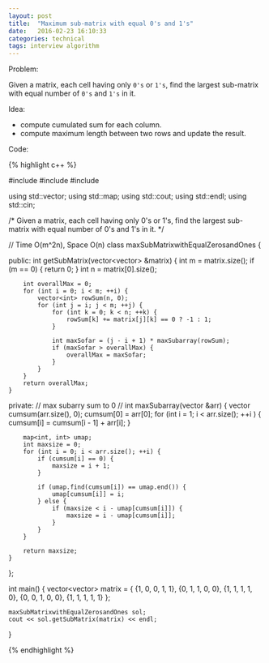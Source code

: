```yaml
---
layout: post
title:  "Maximum sub-matrix with equal 0's and 1's"
date:   2016-02-23 16:10:33
categories: technical
tags: interview algorithm
---
```


Problem:

Given a matrix, each cell having only `0's` or `1's`,
find the largest sub-matrix with equal number of `0's` and `1's` in it.


Idea:

*   compute cumulated sum for each column.
*   compute maximum length between two rows and update the result.

Code:

{% highlight c++ %}

#include <iostream>
#include <vector>
#include <map>

using std::vector;
using std::map;
using std::cout;
using std::endl;
using std::cin;


/*
Given a matrix, each cell having only 0's or 1's,
find the largest sub-matrix with equal number of 0's and 1's in it.
*/

// Time O(m^2n), Space O(n)
class maxSubMatrixwithEqualZerosandOnes {

public:
	int getSubMatrix(vector<vector<int>> &matrix) {
		int m = matrix.size();
		if (m == 0) {
			return 0;
		}
		int n = matrix[0].size();

		int overallMax = 0;
		for (int i = 0; i < m; ++i) {
			vector<int> rowSum(n, 0);
			for (int j = i; j < m; ++j) {
				for (int k = 0; k < n; ++k) {
					rowSum[k] += matrix[j][k] == 0 ? -1 : 1;
				}

				int maxSofar = (j - i + 1) * maxSubarray(rowSum);
				if (maxSofar > overallMax) {
					overallMax = maxSofar;
				}
			}
		}
		return overallMax;
	}

private:
	// max subarry sum to 0
	//
	int maxSubarray(vector<int> &arr) {
		vector<int> cumsum(arr.size(), 0);
		cumsum[0] = arr[0];
		for (int i = 1; i < arr.size(); ++i ) {
			cumsum[i] = cumsum[i - 1] + arr[i];
		}

		map<int, int> umap;
		int maxsize = 0;
		for (int i = 0; i < arr.size(); ++i) {
			if (cumsum[i] == 0) {
				maxsize = i + 1;
			}

			if (umap.find(cumsum[i]) == umap.end()) {
				umap[cumsum[i]] = i;
			} else {
				if (maxsize < i - umap[cumsum[i]]) {
					maxsize = i - umap[cumsum[i]];
				}
			}
		}

		return maxsize;
	}
};

int main() {
	vector<vector<int>> matrix = {
		{1, 0, 0, 1, 1},
		{0, 1, 1, 0, 0},
		{1, 1, 1, 1, 0},
		{0, 0, 1, 0, 0},
		{1, 1, 1, 1, 1}
	};



	maxSubMatrixwithEqualZerosandOnes sol;
	cout << sol.getSubMatrix(matrix) << endl;


}

{% endhighlight %}
